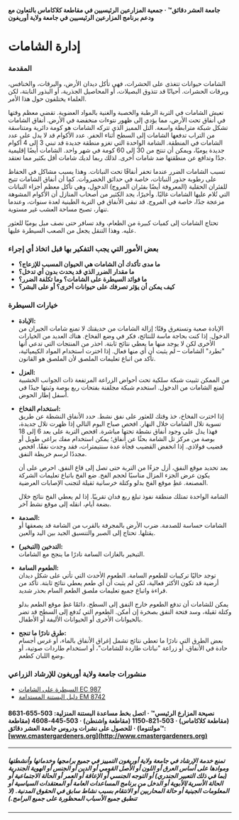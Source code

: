 #### جامعة العشر دقائق™ · جمعية المزارعين الرئيسيين في مقاطعة كلاكاماس بالتعاون مع ودعم برنامج المزارعين الرئيسيين في جامعة ولاية أوريغون

# إدارة الشامات

### المقدمة

الشامات حيوانات تتغذى على الحشرات، فهي تأكل ديدان الأرض، واليرقات، والخنافس، ويرقات الحشرات. أحيانًا قد تتذوق البصيلات، أو المحاصيل الجذرية، أو البذور النابتة، لكن العلماء يختلفون حول هذا الأمر.

تعيش الشامات في التربة الرطبة والخصبة والغنية بالمواد العضوية. تقضي معظم وقتها في أنفاق تحت الأرض، مما يؤدي إلى ظهور نتوءات منخفضة في الأرض. أنفاق الشامات تشكل شبكة مترابطة واسعة. التل المميز الذي تتركه الشامات هو كومة دائرية ومتناسقة من التراب تدفعها الشامات إلى السطح أثناء الحفر. عدد الأكوام قد لا يدل على عدد الشامات في المنطقة. الشامة الواحدة التي تغزو منطقة جديدة قد تبني 3 إلى 4 أكوام جديدة يوميًا، ويمكن أن تنتج من 30 إلى 60 كومة في شهر واحد. الشامات أيضًا إقليمية جدًا وتدافع عن منطقتها ضد شامات أخرى. لذلك ربما لديك شامات أقل بكثير مما تعتقد.

تسبب الشامات الضرر عندما تحفر أنفاقًا تحت النباتات. وهذا يسبب مشاكل في الحفاظ على رطوبة جذور النباتات، خاصة في حدائق الخضروات. كما أن أنفاق الشامات تتيح للفئران الحقلية (المعروفة أيضًا بفئران المروج) الدخول، وهي تأكل معظم أجزاء النباتات التي تُلام عليها الشامات غالبًا. وأخيرًا، يجد الكثير من أصحاب المنازل أن الأكوام المشوهة مزعجة جدًا، خاصة في المروج. قد تبقى الأنفاق في التربة الطينية لعدة سنوات، وعندما تنهار، تصبح مساحة العشب غير مستوية.

تحتاج الشامات إلى كميات كبيرة من الطعام، وقد تسافر حتى نصف ميل يوميًا للعثور عليه. وهذا التنقل يجعل من الصعب السيطرة عليها.

### بعض الأمور التي يجب التفكير بها قبل اتخاذ أي إجراء

- **ما مدى تأكدك أن الشامات هي الحيوان المسبب للإزعاج؟**
- **ما مقدار الضرر الذي قد يحدث بدون أي تدخل؟**
- **ما فوائد السيطرة على الشامات؟ وما تكلفة الضرر؟**
- **كيف يمكن أن يؤثر تصرفك على حيوانات أخرى؟ أو على البشر؟**

### خيارات السيطرة

- **الإبادة:**  
  الإبادة صعبة وتستغرق وقتًا؛ إزالة الشامات من حديقتك لا تمنع شامات الجيران من الدخول. إذا كنت بحاجة ماسة للنتائج، فكر في وضع الفخاخ. هناك العديد من الخيارات الأخرى لكن لا يوجد منها ما يعطي نتائج ثابتة. احذر من المنتجات التي تدعي أنها "تطرد" الشامات – لم يثبت أن أي منها فعال. إذا اخترت استخدام المواد الكيميائية، تأكد من اتباع تعليمات الملصق لأن الملصق هو القانون.

- **العزل:**  
  من الممكن تثبيت شبكة سلكية تحت أحواض الزراعة المرتفعة ذات الجوانب الخشبية لمنع الشامات من الدخول. استخدم شبكة مجلفنة بفتحات ربع بوصة وثبتها جيدًا في أسفل إطار الحوض.

- **استخدام الفخاخ:**  
  إذا اخترت الفخاخ، خذ وقتك للعثور على نفق نشط. حدد الأنفاق النشطة عن طريق تسوية تلال الشامات خلال النهار. افحص صباح اليوم التالي إذا ظهرت تلال جديدة، فهذا يدل على وجود أنفاق نشطة تحتها مباشرة. افحص التربة على بعد 6 إلى 18 بوصة من مركز تل الشامة بحثًا عن أنفاق؛ يمكن استخدام مفك براغي طويل أو قضيب فولاذي. إذا انخفض القضيب فجأة عدة سنتيمترات، فقد وجدت نفقًا. افحص مجددًا لرسم خريطة النفق.

  بعد تحديد موقع النفق، أزل جزءًا من التربة حتى تصل إلى قاع النفق. احرص على أن يكون عرض الجزء المزال مناسبًا لحجم الفخ. ضع الفخ باتباع تعليمات الشركة المصنعة. غطِ موقع الفخ بدلو وكتلة خرسانية ثقيلة لتجنب الإصابات العرضية.

  الشامة الواحدة تمتلك منطقة نفوذ تبلغ ربع فدان تقريبًا. إذا لم يعطي الفخ نتائج خلال بضعة أيام، انقله إلى موقع نشط آخر.

- **الصدمة:**  
  الشامات حساسة للصدمة. ضرب الأرض بالمجرفة بالقرب من الشامة قد يصعقها أو يقتلها. تحتاج إلى الصبر والتنسيق الجيد بين اليد والعين.

- **التدخين (التبخير):**  
  التبخير بالغازات السامة نادرًا ما ينجح مع الشامات.

- **الطعوم السامة:**  
  توجد حاليًا تركيبات للطعوم السامة. الطعوم الأحدث التي تأتي على شكل ديدان أرضية قد تكون الأكثر فعالية، لكن لم يثبت أن أي طعم يعطي نتائج ثابتة. تأكد من قراءة واتباع جميع تعليمات ملصق الطعم السام بحذر شديد.

  يمكن للشامات أن تدفع الطعوم خارج النفق إلى السطح. دائمًا غطِ موقع الطعم بدلو وكتلة ثقيلة، وسد فتحة النفق بصخرة إن أمكن. الطعوم التي تُدفع إلى السطح قد تضر بالحيوانات الأخرى أو الحيوانات الأليفة أو الأطفال.

- **طرق نادرًا ما تنجح:**  
  بعض الطرق التي نادرًا ما تعطي نتائج تشمل إغراق الأنفاق بالماء، أو غرس أجسام حادة في الأنفاق، أو زراعة "نباتات طاردة للشامات"، أو استخدام طاردات صوتية، أو وضع اللبان كطعم.

### منشورات جامعة ولاية أوريغون للإرشاد الزراعي

- [السيطرة على الشامات EC 987](https://catalog.extension.oregonstate.edu)
- [دليل البستنة المستدامة EM 8742](https://catalog.extension.oregonstate.edu)

#### نصيحة المزارع الرئيسي™ · اتصل بخط مساعدة البستنة المنزلية: 503-655-8631 (مقاطعة كلاكاماس) · 503-821-1150 (مقاطعة واشنطن) · 503-445-4608 (مقاطعة مولتنوما) · للحصول على نشرات ودروس جامعة العشر دقائق™: [www.cmastergardeners.org](http://www.cmastergardeners.org)

---

##### تمنع خدمة الإرشاد في جامعة ولاية أوريغون التمييز في جميع برامجها وخدماتها وأنشطتها وموادها على أساس العرق أو اللون أو الأصل القومي أو الدين أو الجنس أو الهوية الجندرية (بما في ذلك التعبير الجندري) أو التوجه الجنسي أو الإعاقة أو العمر أو الحالة الاجتماعية أو الحالة الأسرية/الأبوية أو الدخل من برنامج المساعدات العامة أو المعتقدات السياسية أو المعلومات الجينية أو حالة المحاربين أو الانتقام بسبب نشاط سابق في الحقوق المدنية. (لا تنطبق جميع الأسباب المحظورة على جميع البرامج.)
---